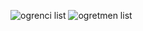 ![ogrenci list](https://github.com/CyberWarmonger/Mvc_Vize_Projesi/assets/114314744/c4aa52d5-1f6c-459a-a7da-315806952b8e)
![ogretmen list](https://github.com/CyberWarmonger/Mvc_Vize_Projesi/assets/114314744/b2f0fc00-b4f9-4d9e-acb7-630c1be034be)

